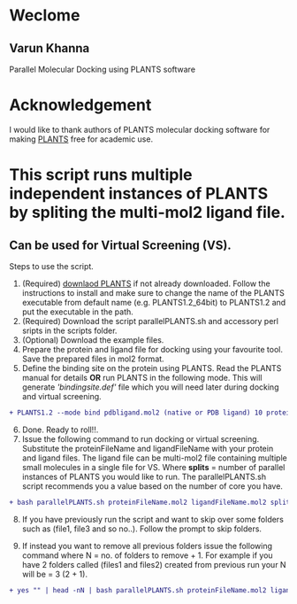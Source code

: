 # Weclome 
## Varun Khanna
Parallel Molecular Docking using PLANTS software
# Acknowledgement
I would like to thank authors of PLANTS molecular docking software for making [PLANTS](http://www.tcd.uni-konstanz.de/research/plants.php) free for academic use.

# This script runs multiple independent instances of PLANTS by spliting the multi-mol2 ligand file. 
## Can be used for Virtual Screening (VS).
Steps to use the script. 
1. (Required) [downlaod PLANTS](http://www.tcd.uni-konstanz.de/plants_download/) if not already downloaded. Follow the instructions to install and make sure to change the name of the PLANTS executable from default name (e.g. PLANTS1.2_64bit) to PLANTS1.2 and put the executable in the path.
2. (Required) Download the script parallelPLANTS.sh and accessory perl sripts in the scripts folder.
3. (Optional) Download the example files.
4. Prepare the protein and ligand file for docking using your favourite tool. Save the prepared files in mol2 format.
5. Define the binding site on the protein using PLANTS. Read the PLANTS manual for details **OR** run PLANTS in the following mode. This will generate _'bindingsite.def'_ file which you will need later during docking and virtual screening.
```diff 
+ PLANTS1.2 --mode bind pdbligand.mol2 (native or PDB ligand) 10 protein.mol2 (your protein file name)
```
6. Done. Ready to roll!!.
7. Issue the following command to run docking or virtual screening. Substitute the proteinFileName and ligandFileName with your protein and ligand files. The ligand file can be multi-mol2 file containing multiple small molecules in a single file for VS. Where **splits** = number of parallel instances of PLANTS you would like to run. The parallelPLANTS.sh script recommends you a value based on the number of core you have. 
```diff
+ bash parallelPLANTS.sh proteinFileName.mol2 ligandFileName.mol2 splits bindingsite.def
```
8. If you have previously run the script and want to skip over some folders such as (file1, file3 and so no..). Follow the prompt to skip folders.

9. If instead you want to remove all previous folders issue the following command where N = no. of folders to remove + 1. For example if you have 2 folders called (files1 and files2) created from previous run your N will be = 3 (2 + 1).
```diff
+ yes "" | head -nN | bash parallelPLANTS.sh proteinFileName.mol2 ligandFileName.mol2 splits bindingsite.def
```

